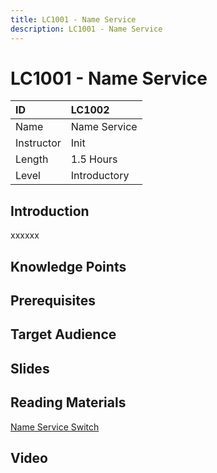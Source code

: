 ```yaml
---
title: LC1001 - Name Service
description: LC1001 - Name Service
---
```


# LC1001 - Name Service

| ID            | LC1002       |
| :--------     | :-----       |
| Name          | Name Service |
| Instructor    | Init         |
| Length        | 1.5 Hours    |
| Level         | Introductory |

## Introduction

xxxxxx

## Knowledge Points

## Prerequisites

## Target Audience

## Slides

## Reading Materials

[Name Service Switch](https://www.gnu.org/software/libc/manual/html_node/Name-Service-Switch.html)

## Video
